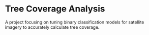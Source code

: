 # Tree Coverage Analysis
A project focusing on tuning binary classification models for satellite imagery to accurately calculate tree coverage.
